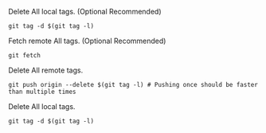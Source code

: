 Delete All local tags. (Optional Recommended)

    git tag -d $(git tag -l)

Fetch remote All tags. (Optional Recommended)

    git fetch

Delete All remote tags.

    git push origin --delete $(git tag -l) # Pushing once should be faster than multiple times

Delete All local tags.

    git tag -d $(git tag -l)
